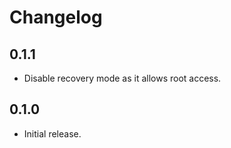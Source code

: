 # Changelog

## 0.1.1

  * Disable recovery mode as it allows root access.

## 0.1.0

  * Initial release.
